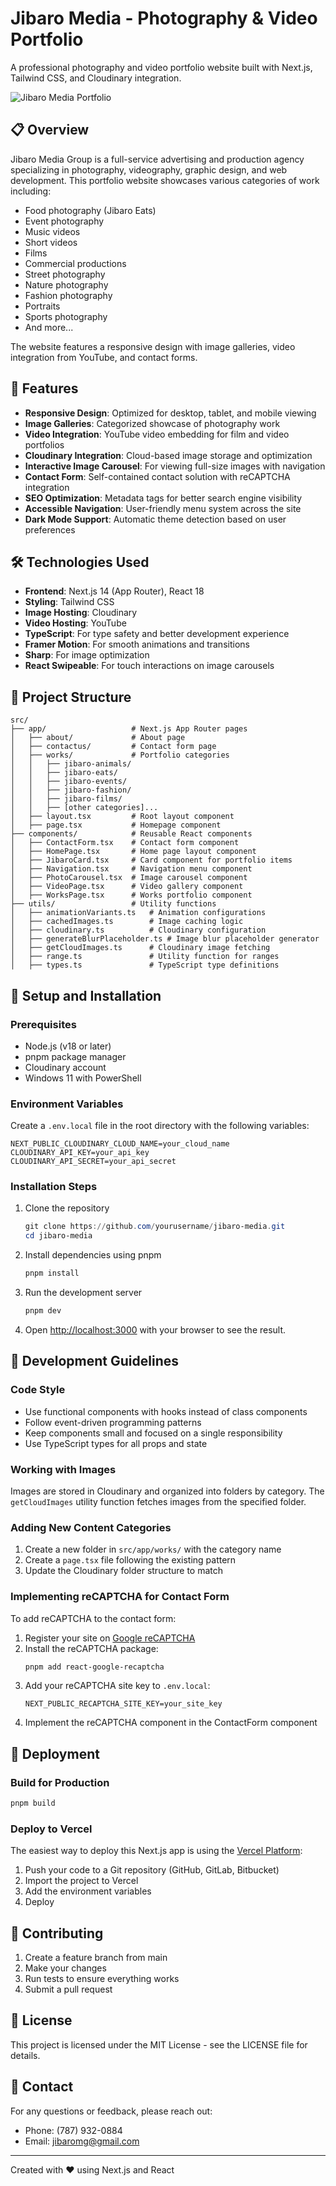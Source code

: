 # Jibaro Media - Photography & Video Portfolio

A professional photography and video portfolio website built with Next.js, Tailwind CSS, and Cloudinary integration.

![Jibaro Media Portfolio](https://res.cloudinary.com/drc0myo7z/image/upload/q_auto,f_auto,c_scale,w_720/v1705793107/Jibaro-Works/logo2_opokyt.jpg)

## 📋 Overview

Jibaro Media Group is a full-service advertising and production agency specializing in photography, videography, graphic design, and web development. This portfolio website showcases various categories of work including:

- Food photography (Jibaro Eats)
- Event photography
- Music videos
- Short videos
- Films
- Commercial productions
- Street photography
- Nature photography
- Fashion photography
- Portraits
- Sports photography
- And more...

The website features a responsive design with image galleries, video integration from YouTube, and contact forms.

## 🚀 Features

- **Responsive Design**: Optimized for desktop, tablet, and mobile viewing
- **Image Galleries**: Categorized showcase of photography work
- **Video Integration**: YouTube video embedding for film and video portfolios
- **Cloudinary Integration**: Cloud-based image storage and optimization
- **Interactive Image Carousel**: For viewing full-size images with navigation
- **Contact Form**: Self-contained contact solution with reCAPTCHA integration
- **SEO Optimization**: Metadata tags for better search engine visibility
- **Accessible Navigation**: User-friendly menu system across the site
- **Dark Mode Support**: Automatic theme detection based on user preferences

## 🛠️ Technologies Used

- **Frontend**: Next.js 14 (App Router), React 18
- **Styling**: Tailwind CSS
- **Image Hosting**: Cloudinary
- **Video Hosting**: YouTube
- **TypeScript**: For type safety and better development experience
- **Framer Motion**: For smooth animations and transitions
- **Sharp**: For image optimization
- **React Swipeable**: For touch interactions on image carousels

## 📂 Project Structure

```
src/
├── app/                   # Next.js App Router pages
│   ├── about/             # About page
│   ├── contactus/         # Contact form page
│   ├── works/             # Portfolio categories
│   │   ├── jibaro-animals/
│   │   ├── jibaro-eats/
│   │   ├── jibaro-events/
│   │   ├── jibaro-fashion/
│   │   ├── jibaro-films/
│   │   ├── [other categories]...
│   ├── layout.tsx         # Root layout component
│   ├── page.tsx           # Homepage component
├── components/            # Reusable React components
│   ├── ContactForm.tsx    # Contact form component
│   ├── HomePage.tsx       # Home page layout component
│   ├── JibaroCard.tsx     # Card component for portfolio items
│   ├── Navigation.tsx     # Navigation menu component
│   ├── PhotoCarousel.tsx  # Image carousel component
│   ├── VideoPage.tsx      # Video gallery component
│   ├── WorksPage.tsx      # Works portfolio component
├── utils/                 # Utility functions
│   ├── animationVariants.ts   # Animation configurations
│   ├── cachedImages.ts        # Image caching logic
│   ├── cloudinary.ts          # Cloudinary configuration
│   ├── generateBlurPlaceholder.ts # Image blur placeholder generator
│   ├── getCloudImages.ts      # Cloudinary image fetching
│   ├── range.ts               # Utility function for ranges
│   ├── types.ts               # TypeScript type definitions
```

## 🔧 Setup and Installation

### Prerequisites

- Node.js (v18 or later)
- pnpm package manager
- Cloudinary account
- Windows 11 with PowerShell

### Environment Variables

Create a `.env.local` file in the root directory with the following variables:

```
NEXT_PUBLIC_CLOUDINARY_CLOUD_NAME=your_cloud_name
CLOUDINARY_API_KEY=your_api_key
CLOUDINARY_API_SECRET=your_api_secret
```

### Installation Steps

1. Clone the repository

   ```powershell
   git clone https://github.com/yourusername/jibaro-media.git
   cd jibaro-media
   ```

2. Install dependencies using pnpm

   ```powershell
   pnpm install
   ```

3. Run the development server

   ```powershell
   pnpm dev
   ```

4. Open [http://localhost:3000](http://localhost:3000) with your browser to see the result.

## 📝 Development Guidelines

### Code Style

- Use functional components with hooks instead of class components
- Follow event-driven programming patterns
- Keep components small and focused on a single responsibility
- Use TypeScript types for all props and state

### Working with Images

Images are stored in Cloudinary and organized into folders by category. The `getCloudImages` utility function fetches images from the specified folder.

### Adding New Content Categories

1. Create a new folder in `src/app/works/` with the category name
2. Create a `page.tsx` file following the existing pattern
3. Update the Cloudinary folder structure to match

### Implementing reCAPTCHA for Contact Form

To add reCAPTCHA to the contact form:

1. Register your site on [Google reCAPTCHA](https://www.google.com/recaptcha)
2. Install the reCAPTCHA package:
   ```powershell
   pnpm add react-google-recaptcha
   ```
3. Add your reCAPTCHA site key to `.env.local`:
   ```
   NEXT_PUBLIC_RECAPTCHA_SITE_KEY=your_site_key
   ```
4. Implement the reCAPTCHA component in the ContactForm component

## 🚢 Deployment

### Build for Production

```powershell
pnpm build
```

### Deploy to Vercel

The easiest way to deploy this Next.js app is using the [Vercel Platform](https://vercel.com):

1. Push your code to a Git repository (GitHub, GitLab, Bitbucket)
2. Import the project to Vercel
3. Add the environment variables
4. Deploy

## 🤝 Contributing

1. Create a feature branch from main
2. Make your changes
3. Run tests to ensure everything works
4. Submit a pull request

## 📄 License

This project is licensed under the MIT License - see the LICENSE file for details.

## 👥 Contact

For any questions or feedback, please reach out:

- Phone: (787) 932-0884
- Email: jibaromg@gmail.com

---

Created with ❤️ using Next.js and React
